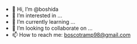 - 👋 Hi, I’m @boshida
- 👀 I’m interested in ...
- 🌱 I’m currently learning ...
- 💞️ I’m looking to collaborate on ...
- 📫 How to reach me: boscotramp98@gmail.com

<!---
boshida/boshida is a ✨ special ✨ repository because its `README.md` (this file) appears on your GitHub profile.
You can click the Preview link to take a look at your changes.
--->
